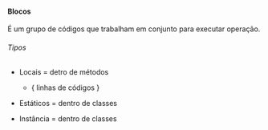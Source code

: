 #### Blocos

É um grupo de códigos que trabalham em conjunto para executar operação.

###### Tipos

* Locais = detro de métodos
  
  * { linhas de códigos }

* Estáticos = dentro de classes

* Instância  = dentro de classes



